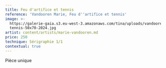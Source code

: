 ```yaml
---
title: Feu d'artifice et tennis
reference: 'Vandooren Marie, Feu d''artifice et tennis'
image: >-
  https://galerie-gaia.s3.eu-west-3.amazonaws.com/tina/uploads/vandooren-marie/galerie-gaia-vandooren-marie-feudartifice
  tennis-50x70-2024.jpg
artist: content/artists/marie-vandooren.md
price: 250
technique: Sérigraphie 1/1
contextual: true
---
```


Pièce unique
